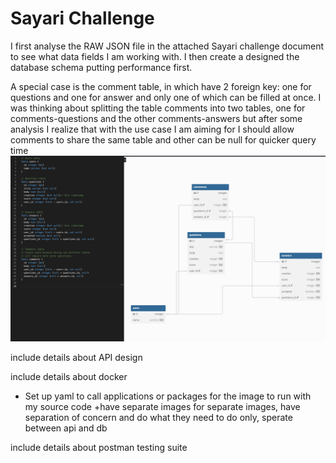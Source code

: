 # Sayari Challenge

I first analyse the RAW JSON file in the attached Sayari challenge document to 
see what data fields I am working with. I then create a designed the database
schema putting performance first. 

A special case is the comment table, in which have 2 foreign key: one for questions
and one for answer and only one of which can be filled at once. 
I was thinking about splitting the table comments into two tables, one for 
comments-questions and the other comments-answers but after some analysis I realize that
with the use case I am aiming for I should allow comments to share the same table and
other can be null for quicker query time
![img.png](img.png)

include details about API design

include details about docker
+ Set up yaml to call applications or packages for the image to run with my source code
+have separate images for separate images, have separation of concern and do what they need to do only, sperate between api and db

include details about postman testing suite